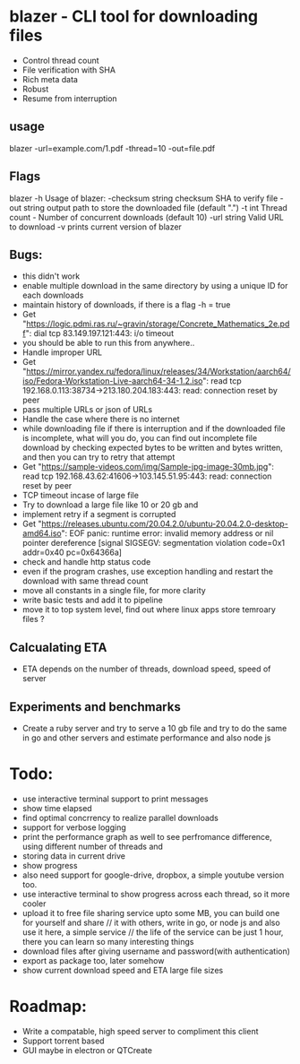 # blazer - CLI tool for downloading files

- Control thread count
- File verification with SHA
- Rich meta data
- Robust
- Resume from interruption

## usage
blazer -url=example.com/1.pdf -thread=10 -out=file.pdf

## Flags 
blazer -h
Usage of blazer:
  -checksum string
    	checksum SHA to verify file
  -out string
    	output path to store the downloaded file (default ".")
  -t int
    	Thread count - Number of concurrent downloads (default 10)
  -url string
    	Valid URL to download
  -v	prints current version of blazer

## Bugs:
- this didn't work
- enable multiple download in the same directory by using a unique ID for each downloads
- maintain history of downloads, if there is a flag -h = true
- Get "https://logic.pdmi.ras.ru/~gravin/storage/Concrete_Mathematics_2e.pdf": dial tcp 83.149.197.121:443: i/o timeout
- you should be able to run this from anywhere..
- Handle improper URL
- Get "https://mirror.yandex.ru/fedora/linux/releases/34/Workstation/aarch64/iso/Fedora-Workstation-Live-aarch64-34-1.2.iso": read tcp 192.168.0.113:38734->213.180.204.183:443: read: connection reset by peer
- pass multiple URLs or json of URLs
- Handle the case where there is no internet
- while downloading file if there is interruption and if the downloaded file is incomplete, what will you do,
you can find out incomplete file download by checking expected bytes to be written and bytes written, and then 
you can try to retry that attempt
- Get "https://sample-videos.com/img/Sample-jpg-image-30mb.jpg": read tcp 192.168.43.62:41606->103.145.51.95:443: read: connection reset by peer
- TCP timeout incase of large file
- Try to download a large file like 10 or 20 gb and 
- implement retry if a segment is corrupted
- Get "https://releases.ubuntu.com/20.04.2.0/ubuntu-20.04.2.0-desktop-amd64.iso": EOF
panic: runtime error: invalid memory address or nil pointer dereference
[signal SIGSEGV: segmentation violation code=0x1 addr=0x40 pc=0x64366a]
- check and handle http status code
- even if the program crashes, use exception handling and restart the download with same thread count  
- move all constants in a single file, for more clarity
- write basic tests and add it to pipeline
- move it to top system level, find out where linux apps store temroary files ?

## Calcualating ETA
- ETA depends on the number of threads, download speed, speed of server

## Experiments and benchmarks
- Create a ruby server and try to serve a 10 gb file and try to do the same in go and other servers and
estimate performance and also node js

# Todo:
- use interactive terminal support to print messages
- show time elapsed
- find optimal concrrency to realize parallel downloads
- support for verbose logging
- print the performance graph as well to see perfromance difference, using different number of threads and 
- storing data in current drive
- show progress
- also need support for google-drive, dropbox, a simple youtube version too.
- use interactive terminal to show progress across each thread, so it more cooler
- upload it to free file sharing service upto some MB, you can build one for yourself and share
// it with others, write in go, or node js and also use it here, a simple service
// the life of the service can be just 1 hour, there you can learn so many interesting things
- download files after giving username and password(with authentication)
- export as package too, later somehow
- show current download speed and ETA
large file sizes

# Roadmap:
- Write a compatable, high speed server to compliment this client
- Support torrent based
- GUI maybe in electron or QTCreate
